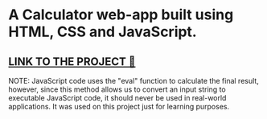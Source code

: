 # A Calculator web-app built using HTML, CSS and JavaScript.

## [LINK TO THE PROJECT 📎](https://calculator-js-iamfear.netlify.app/)

NOTE: JavaScript code uses the "eval" function to calculate the final result, however, since this method allows us to convert an input string to executable JavaScript code, it should never be used in real-world applications. It was used on this project just for learning purposes.

